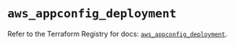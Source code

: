 # `aws_appconfig_deployment`

Refer to the Terraform Registry for docs: [`aws_appconfig_deployment`](https://registry.terraform.io/providers/hashicorp/aws/5.87.0/docs/resources/appconfig_deployment).
